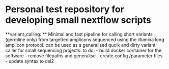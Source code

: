 # Personal test repository for developing small nextflow scripts

**variant_calling: ** Minimal and fast pipeline for calling short variants (germline only) from targetted amplicons sequenced using the illumina long amplicon protocol. can be used as a generalised qucik and dirty variant caller for small sequencing projects.
  to do: 
         - build docker container for the software
         - remove filepaths and generalise
         - create config /parameter files
         - update syntax to dsl2
